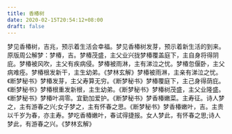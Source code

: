 ```yaml
---
title: 香椿树
date: 2020-02-15T20:54:12+08:00
draft: false
---
```


梦见香椿树，吉兆，预示着生活会幸福。梦见香椿树发芽，预示着新生活的到来。原版周公解梦：梦椿，吉。梦椿茂盛，主父业兴拢梦椿覆盖庭下，主自身将得阴庇。梦椿被风吹，主父有疾病侵。梦椿被雨淋，主有涕泣之忧。梦椿忽偃卧，主父病难痊。梦椿根发新干，主生幼弟。《梦林玄解》梦椿被雨淋，主亲有涕泣之忧。《断梦秘书》梦椿发芽，主父寿算无穷。《断梦秘书》梦椿覆庭下，主己身得荫庇。《断梦秘书》梦椿根重发新根，主生幼弟。《断梦秘书》梦椿树茂盛，主父业隆盛。《断梦秘书》梦椿叶凋零。宜勤加爱护。《断梦秘书》梦香椿嫩菜。主寿征。诗人梦之，主有游春之兴;女子梦之，主有怀春之思。《断梦秘书》梦香椿嫩叶，吉。主贵以千岁为春，亦主寿。梦吃香椿嫩叶，春试得捷报。女人梦此，有怀春之思;诗人梦此，有游春之兴。《梦林玄解》